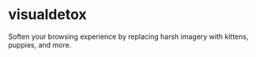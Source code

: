 # visualdetox
Soften your browsing experience by replacing harsh imagery with kittens, puppies, and more.

